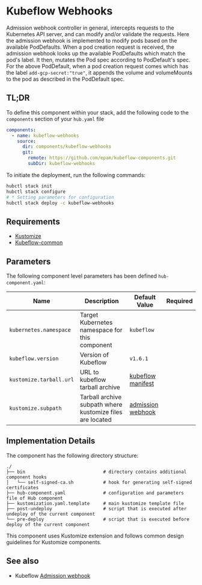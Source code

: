 # Kubeflow Webhooks

Admission webhook controller in general, intercepts requests to the Kubernetes API server, and can modify and/or
validate the requests. Here the admission webhook is implemented to modify pods based on the available PodDefaults. When
a pod creation request is received, the admission webhook looks up the available PodDefaults which match the pod's
label. It then, mutates the Pod spec according to PodDefault's spec. For the above PodDefault, when a pod creation
request comes which has the label `add-gcp-secret:"true"`, it appends the volume and volumeMounts to the pod as
described in the PodDefault spec.

## TL;DR

To define this component within your stack, add the following code to the `components` section of your  `hub.yaml` file

```yaml
components:
  - name: kubeflow-webhooks
    source:
      dir: components/kubeflow-webhooks
      git:
        remote: https://github.com/epam/kubeflow-components.git
        subDir: kubeflow-webhooks
```

To initiate the deployment, run the following commands:

```bash
hubctl stack init
hubctl stack configure
# * Setting parameters for configuration
hubctl stack deploy -c kubeflow-webhooks
```

## Requirements

- [Kustomize](https://kustomize.io)
- [Kubeflow-common](../kubeflow-common)

## Parameters

The following component level parameters has been defined `hub-component.yaml`:

| Name                    | Description                                               | Default Value                                                                                          | Required |
|-------------------------|-----------------------------------------------------------|--------------------------------------------------------------------------------------------------------|:--------:|
| `kubernetes.namespace`  | Target Kubernetes namespace for this component            | `kubeflow`                                                                                             |          |
| `kubeflow.version`      | Version of Kubeflow                                       | `v1.6.1`                                                                                               |          |
| `kustomize.tarball.url` | URL to kubeflow tarball archive                           | [kubeflow manifest](https://github.com/kubeflow/manifests/tree/master)                                 |          |
| `kustomize.subpath`     | Tarball archive subpath where kustomize files are located | [admission webhook](https://github.com/kubeflow/manifests/tree/master/apps/admission-webhook/upstream) |          |

## Implementation Details

The component has the following directory structure:

```text
./
├── bin                             # directory contains additional component hooks
│   └── self-signed-ca.sh           # hook for generating self-signed certificates
├── hub-component.yaml              # configuration and parameters file of Hub component
├── kustomization.yaml.template     # main kustomize template file                            
├── post-undeploy                   # script that is executed after undeploy of the current component
└── pre-deploy                      # script that is executed before deploy of the current component
```

This component uses Kustomize extension and follows common design guidelines for Kustomize components.

## See also

- Kubeflow [Admission webhook](https://github.com/kubeflow/kubeflow/blob/master/components/admission-webhook/README.md)